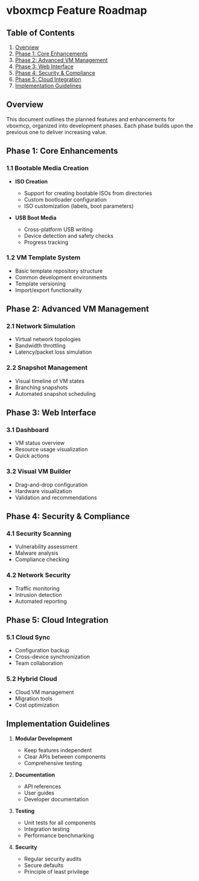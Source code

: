 # vboxmcp Feature Roadmap

## Table of Contents
1. [Overview](#overview)
2. [Phase 1: Core Enhancements](#phase-1-core-enhancements)
3. [Phase 2: Advanced VM Management](#phase-2-advanced-vm-management)
4. [Phase 3: Web Interface](#phase-3-web-interface)
5. [Phase 4: Security & Compliance](#phase-4-security--compliance)
6. [Phase 5: Cloud Integration](#phase-5-cloud-integration)
7. [Implementation Guidelines](#implementation-guidelines)

## Overview
This document outlines the planned features and enhancements for vboxmcp, organized into development phases. Each phase builds upon the previous one to deliver increasing value.

## Phase 1: Core Enhancements

### 1.1 Bootable Media Creation
- **ISO Creation**
  - Support for creating bootable ISOs from directories
  - Custom bootloader configuration
  - ISO customization (labels, boot parameters)
  
- **USB Boot Media**
  - Cross-platform USB writing
  - Device detection and safety checks
  - Progress tracking

### 1.2 VM Template System
- Basic template repository structure
- Common development environments
- Template versioning
- Import/export functionality

## Phase 2: Advanced VM Management

### 2.1 Network Simulation
- Virtual network topologies
- Bandwidth throttling
- Latency/packet loss simulation

### 2.2 Snapshot Management
- Visual timeline of VM states
- Branching snapshots
- Automated snapshot scheduling

## Phase 3: Web Interface

### 3.1 Dashboard
- VM status overview
- Resource usage visualization
- Quick actions

### 3.2 Visual VM Builder
- Drag-and-drop configuration
- Hardware visualization
- Validation and recommendations

## Phase 4: Security & Compliance

### 4.1 Security Scanning
- Vulnerability assessment
- Malware analysis
- Compliance checking

### 4.2 Network Security
- Traffic monitoring
- Intrusion detection
- Automated reporting

## Phase 5: Cloud Integration

### 5.1 Cloud Sync
- Configuration backup
- Cross-device synchronization
- Team collaboration

### 5.2 Hybrid Cloud
- Cloud VM management
- Migration tools
- Cost optimization

## Implementation Guidelines

1. **Modular Development**
   - Keep features independent
   - Clear APIs between components
   - Comprehensive testing

2. **Documentation**
   - API references
   - User guides
   - Developer documentation

3. **Testing**
   - Unit tests for all components
   - Integration testing
   - Performance benchmarking

4. **Security**
   - Regular security audits
   - Secure defaults
   - Principle of least privilege
